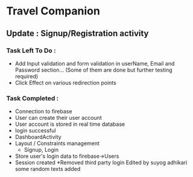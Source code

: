# Travel Companion
## Update :  Signup/Registration activity

### Task Left To Do :
* Add Input validation and form validation in userName, Email and Password section... (Some of them are done but further testing required)
* Click Effect on various redirection points



### Task Completed :
* Connection to firebase
* User can create their user account
* User account is stored in real time database
* login successful
* DashboardActivity
* Layout / Constraints management
    * Signup, Login
* Store user's login data to firebase->Users
* Session created
*Removed third party login 
Edited by suyog adhikari
some random texts added
